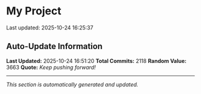 # My Project


Last updated: 2025-10-24 16:25:37













































































































































































































































































































































































































































































































































































































































































































































































































































































































































































































































































































































































































































































































































































































































































































































































































































































































































































































































































































































































































































































































































































































































































































































































































































































































































































































## Auto-Update Information

**Last Updated:** 2025-10-24 16:51:20
**Total Commits:** 2118
**Random Value:** 3663
**Quote:** _Keep pushing forward!_

---
_This section is automatically generated and updated._